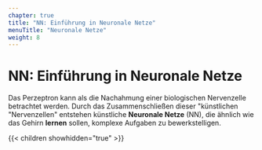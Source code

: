 ```yaml
---
chapter: true
title: "NN: Einführung in Neuronale Netze"
menuTitle: "Neuronale Netze"
weight: 8
---
```



# NN: Einführung in Neuronale Netze

Das Perzeptron kann als die Nachahmung einer biologischen Nervenzelle betrachtet werden. Durch das Zusammenschließen dieser "künstlichen "Nervenzellen" entstehen künstliche **Neuronale Netze** (NN), die ähnlich wie das Gehirn **lernen** sollen, komplexe Aufgaben zu bewerkstelligen. 


{{< children showhidden="true" >}}
